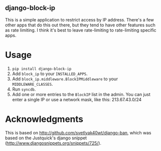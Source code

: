 django-block-ip
---------------

This is a simple application to restrict access by IP address.  There's a few other apps that do this out there, but they tend to have other features such as rate limiting.  I think it's best to leave rate-limiting to rate-limiting specific apps.

Usage
=====

1. `pip install django-block-ip`
1. Add `block_ip` to your `INSTALLED_APPS`.
1. Add `block_ip.middleware.BlockIPMiddleware` to your `MIDDLEWARE_CLASSES`.
1. Run `syncdb`.
1. Add one or more entries to the `BlockIP` list in the admin.
  You can just enter a single IP or use a network mask, like this: 213.67.43.0/24

Acknowledgments
===============

This is based on http://github.com/svetlyak40wt/django-ban, which was based on the Justquick's django snippet (http://www.djangosnippets.org/snippets/725/).
